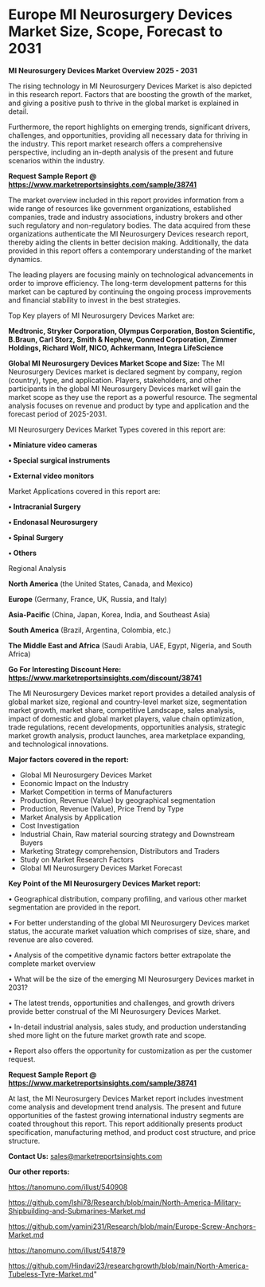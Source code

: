 # Europe MI Neurosurgery Devices Market Size, Scope, Forecast to 2031

<Strong> MI Neurosurgery Devices Market Overview 2025 - 2031</strong>

The rising technology in MI Neurosurgery Devices Market is also depicted in this research report. Factors that are boosting the growth of the market, and giving a positive push to thrive in the global market is explained in detail.

Furthermore, the report highlights on emerging trends, significant drivers, challenges, and opportunities, providing all necessary data for thriving in the industry. This report market research offers a comprehensive perspective, including an in-depth analysis of the present and future scenarios within the industry.

<strong>Request Sample Report @ <a href=https://www.marketreportsinsights.com/sample/38741>https://www.marketreportsinsights.com/sample/38741</a></strong>

The market overview included in this report provides information from a wide range of resources like government organizations, established companies, trade and industry associations, industry brokers and other such regulatory and non-regulatory bodies. The data acquired from these organizations authenticate the MI Neurosurgery Devices research report, thereby aiding the clients in better decision making. Additionally, the data provided in this report offers a contemporary understanding of the market dynamics.

The leading players are focusing mainly on technological advancements in order to improve efficiency. The long-term development patterns for this market can be captured by continuing the ongoing process improvements and financial stability to invest in the best strategies.

Top Key players of MI Neurosurgery Devices Market are:

<strong>Medtronic, Stryker Corporation, Olympus Corporation, Boston Scientific, B.Braun, Carl Storz, Smith & Nephew, Conmed Corporation, Zimmer Holdings, Richard Wolf, NICO, Achkermann, Integra LifeScience</strong>

<strong><b>Global MI Neurosurgery Devices Market Scope and Size:</b></strong>
The MI Neurosurgery Devices market is declared segment by company, region (country), type, and application. Players, stakeholders, and other participants in the global MI Neurosurgery Devices market will gain the market scope as they use the report as a powerful resource. The segmental analysis focuses on revenue and product by type and application and the forecast period of 2025-2031.

MI Neurosurgery Devices Market Types covered in this report are:

<strong>•  Miniature video cameras

•  Special surgical instruments

•  External video monitors</strong>

Market Applications covered in this report are:

<strong>•  Intracranial Surgery

•  Endonasal Neurosurgery

•  Spinal Surgery

•  Others</strong> 

Regional Analysis

<strong>North America</strong> (the United States, Canada, and Mexico)

<strong>Europe</strong> (Germany, France, UK, Russia, and Italy)

<strong>Asia-Pacific</strong> (China, Japan, Korea, India, and Southeast Asia)

<strong>South America</strong> (Brazil, Argentina, Colombia, etc.)

<strong>The Middle East and Africa</strong> (Saudi Arabia, UAE, Egypt, Nigeria, and South Africa)

<strong>Go For Interesting Discount Here: <a href=https://www.marketreportsinsights.com/discount/38741>https://www.marketreportsinsights.com/discount/38741</a></strong>

The MI Neurosurgery Devices market report provides a detailed analysis of global market size, regional and country-level market size, segmentation market growth, market share, competitive Landscape, sales analysis, impact of domestic and global market players, value chain optimization, trade regulations, recent developments, opportunities analysis, strategic market growth analysis, product launches, area marketplace expanding, and technological innovations.

<strong><b>Major factors covered in the report:</b></strong>
<ul>
  <li>Global MI Neurosurgery Devices Market </li>
  <li>Economic Impact on the Industry</li>
  <li>Market Competition in terms of Manufacturers</li>
  <li>Production, Revenue (Value) by geographical segmentation</li>
  <li>Production, Revenue (Value), Price Trend by Type</li>
  <li>Market Analysis by Application</li>
  <li>Cost Investigation</li>
  <li>Industrial Chain, Raw material sourcing strategy and Downstream Buyers</li>
  <li>Marketing Strategy comprehension, Distributors and Traders</li>
  <li>Study on Market Research Factors</li>
  <li>Global MI Neurosurgery Devices Market Forecast</li>
</ul>

<strong><b>Key Point of the MI Neurosurgery Devices Market report:</b></strong>

• Geographical distribution, company profiling, and various other market segmentation are provided in the report.

• For better understanding of the global MI Neurosurgery Devices market status, the accurate market valuation which comprises of size, share, and revenue are also covered.

• Analysis of the competitive dynamic factors better extrapolate the complete market overview

• What will be the size of the emerging MI Neurosurgery Devices market in 2031?

• The latest trends, opportunities and challenges, and growth drivers provide better construal of the MI Neurosurgery Devices Market.

• In-detail industrial analysis, sales study, and production understanding shed more light on the future market growth rate and scope.

• Report also offers the opportunity for customization as per the customer request.

<strong>Request Sample Report @ <a href=https://www.marketreportsinsights.com/sample/38741>https://www.marketreportsinsights.com/sample/38741</a></strong>

At last, the MI Neurosurgery Devices Market report includes investment come analysis and development trend analysis. The present and future opportunities of the fastest growing international industry segments are coated throughout this report. This report additionally presents product specification, manufacturing method, and product cost structure, and price structure.

<strong>Contact Us:</strong>
sales@marketreportsinsights.com

<strong>Our other reports:</strong>

<a href=https://tanomuno.com/illust/540908>https://tanomuno.com/illust/540908</a>

<a href=https://github.com/Ishi78/Research/blob/main/North-America-Military-Shipbuilding-and-Submarines-Market.md>https://github.com/Ishi78/Research/blob/main/North-America-Military-Shipbuilding-and-Submarines-Market.md</a>

<a href=https://github.com/yamini231/Research/blob/main/Europe-Screw-Anchors-Market.md>https://github.com/yamini231/Research/blob/main/Europe-Screw-Anchors-Market.md</a>

<a href=https://tanomuno.com/illust/541879>https://tanomuno.com/illust/541879</a>

<a href=https://github.com/Hindavi23/researchgrowth/blob/main/North-America-Tubeless-Tyre-Market.md>https://github.com/Hindavi23/researchgrowth/blob/main/North-America-Tubeless-Tyre-Market.md</a>"
